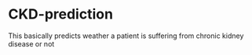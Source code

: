 # CKD-prediction
 This basically predicts weather a patient is suffering from chronic kidney disease or not
